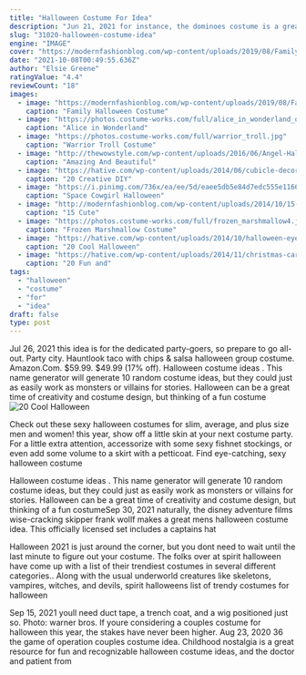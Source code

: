 ```yaml
---
title: "Halloween Costume For Idea"
description: "Jun 21, 2021 for instance, the dominoes costume is a great quick idea, while the alice in wonderland outfits require some planning. (if you're really pressed for time, check out these last-minute halloween"
slug: "31020-halloween-costume-idea"
engine: "IMAGE"
cover: "https://modernfashionblog.com/wp-content/uploads/2019/08/Family-Halloween-Costume-Ideas-2019-5.jpg"
date: "2021-10-08T00:49:55.636Z"
author: "Elsie Greene"
ratingValue: "4.4"
reviewCount: "18"
images:
  - image: "https://modernfashionblog.com/wp-content/uploads/2019/08/Family-Halloween-Costume-Ideas-2019-5.jpg"
    caption: "Family Halloween Costume"
  - image: "https://photos.costume-works.com/full/alice_in_wonderland_queen_of_hearts.jpg"
    caption: "Alice in Wonderland"
  - image: "https://photos.costume-works.com/full/warrior_troll.jpg"
    caption: "Warrior Troll Costume"
  - image: "http://thewowstyle.com/wp-content/uploads/2016/06/Angel-Halloween-Makeup.jpg"
    caption: "Amazing And Beautiful"
  - image: "https://hative.com/wp-content/uploads/2014/06/cubicle-decorating-ideas/20-office-cubicle-decorating-ideas.jpg"
    caption: "20 Creative DIY"
  - image: "https://i.pinimg.com/736x/ea/ee/5d/eaee5db5e84d7edc555e116628cfc843.jpg"
    caption: "Space Cowgirl Halloween"
  - image: "http://modernfashionblog.com/wp-content/uploads/2014/10/15-Cute-Funny-Couples-Halloween-Costumes-Outfit-Ideas-2014-7.jpg"
    caption: "15 Cute"
  - image: "https://photos.costume-works.com/full/frozen_marshmallow4.jpg"
    caption: "Frozen Marshmallow Costume"
  - image: "https://hative.com/wp-content/uploads/2014/10/halloween-eye-makeup/12-halloween-eye-makeup-ideas.jpg"
    caption: "20 Cool Halloween"
  - image: "https://hative.com/wp-content/uploads/2014/11/christmas-card-photo-ideas/19-christmas-card-photo-ideas.jpg"
    caption: "20 Fun and"
tags:
  - "halloween"
  - "costume"
  - "for"
  - "idea"
draft: false
type: post
---
```


Jul 26, 2021 this idea is for the dedicated party-goers, so prepare to go all-out. Party city.  Hauntlook taco with chips & salsa halloween group costume. Amazon.Com. $59.99. $49.99 (17% off). Halloween costume ideas . This name generator will generate 10 random costume ideas, but they could just as easily work as monsters or villains for stories. Halloween can be a great time of creativity and costume design, but thinking of a fun costume
![20 Cool Halloween](https://hative.com/wp-content/uploads/2014/10/halloween-eye-makeup/12-halloween-eye-makeup-ideas.jpg "20 Cool Halloween")

Check out these sexy halloween costumes for slim, average, and plus size men and women! this year, show off a little skin at your next costume party. For a little extra attention, accessorize with some sexy fishnet stockings, or even add some volume to a skirt with a petticoat. Find eye-catching, sexy halloween costume
<!--inArticleAds-->

<!--galleryOne-->

Halloween costume ideas . This name generator will generate 10 random costume ideas, but they could just as easily work as monsters or villains for stories. Halloween can be a great time of creativity and costume design, but thinking of a fun costumeSep 30, 2021 naturally, the disney adventure films wise-cracking skipper frank wollf makes a great mens halloween costume idea. This officially licensed set includes a captains hat
<!--inArticleAds-->

<!--galleryTwo-->

Halloween 2021 is just around the corner, but you dont need to wait until the last minute to figure out your costume. The folks over at spirit halloween have come up with a list of their trendiest costumes in several different categories.. Along with the usual underworld creatures like skeletons, vampires, witches, and devils, spirit halloweens list of trendy costumes for halloween
<!--galleryThree-->

Sep 15, 2021 youll need duct tape, a trench coat, and a wig positioned just so. Photo: warner bros. If youre considering a couples costume for halloween this year, the stakes have never been higher. Aug 23, 2020 36  the game of operation couples costume idea. Childhood nostalgia is a great resource for fun and recognizable halloween costume ideas, and the doctor and patient from